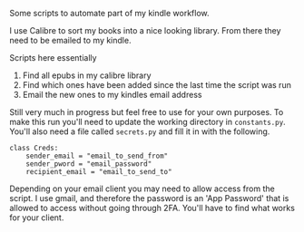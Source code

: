 Some scripts to automate part of my kindle workflow. 

I use Calibre to sort my books into a nice looking library. From there they need to be emailed to my kindle. 

Scripts here essentially

1. Find all epubs in my calibre library
1. Find which ones have been added since the last time the script was run
1. Email the new ones to my kindles email address

Still very much in progress but feel free to use for your own purposes. To make this run you'll need to update the working directory in `constants.py`. You'll also need a file called `secrets.py` and fill it in with the following.

```
class Creds:
    sender_email = "email_to_send_from"
    sender_pword = "email_password"
    recipient_email = "email_to_send_to"
```

Depending on your email client you may need to allow access from the script. I use gmail, and therefore the password is an 'App Password' that is allowed to access without going through 2FA. You'll have to find what works for your client. 
